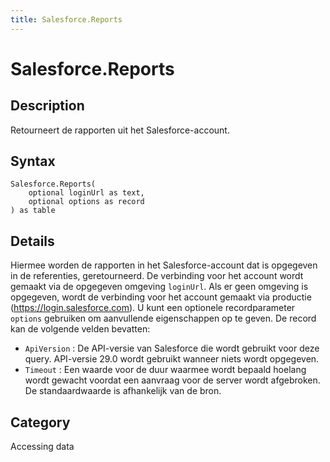 ```yaml
---
title: Salesforce.Reports
---
```


# Salesforce.Reports


## Description

Retourneert de rapporten uit het Salesforce-account.


## Syntax

```powerquery
Salesforce.Reports(
    optional loginUrl as text,
    optional options as record
) as table
```


## Details

Hiermee worden de rapporten in het Salesforce-account dat is opgegeven in de referenties, geretourneerd. De verbinding voor het account wordt gemaakt via de opgegeven omgeving <code>loginUrl</code>. Als er geen omgeving is opgegeven, wordt de verbinding voor het account gemaakt via productie (https://login.salesforce.com). U kunt een optionele recordparameter <code>options</code> gebruiken om aanvullende eigenschappen op te geven. De record kan de volgende velden bevatten:    <ul><li><code>ApiVersion</code> : De API-versie van Salesforce die wordt gebruikt voor deze query. API-versie 29.0 wordt gebruikt wanneer niets wordt opgegeven.</li><li><code>Timeout</code> : Een waarde voor de duur waarmee wordt bepaald hoelang wordt gewacht voordat een aanvraag voor de server wordt afgebroken. De standaardwaarde is afhankelijk van de bron.</li></ul>    



## Category
Accessing data
